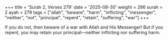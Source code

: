 +++
title = 'Surah 2, Verses 279'
date = '2025-08-30'
weight = 286
surah = 2
ayah = 279
tags = ["allah", "beware", "harm", "inflicting", "messenger", "neither", "not", "principal", "repent", "retain", "suffering", "war"]
+++

If you do not, then beware of a war with Allah and His Messenger! But if you repent, you may retain your principal—neither inflicting nor suffering harm.